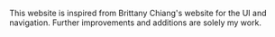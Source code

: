 This website is inspired from Brittany Chiang's website for the UI and navigation. 
Further improvements and additions are solely my work.
